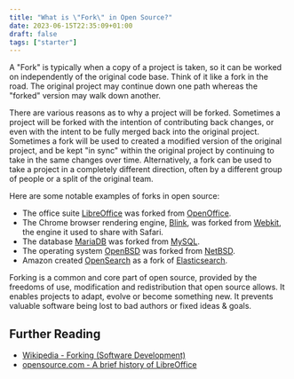 ```yaml
---
title: "What is \"Fork\" in Open Source?"
date: 2023-06-15T22:35:09+01:00
draft: false
tags: ["starter"]
---
```


A "Fork" is typically when a copy of a project is taken, so it can be worked on independently of the original code base.
Think of it like a fork in the road. The original project may continue down one path whereas the "forked" version may walk down another.

There are various reasons as to why a project will be forked. 
Sometimes a project will be forked with the intention of contributing back changes, or even with the intent to be fully merged back into the original project.
Sometimes a fork will be used to created a modified version of the original project, and be kept "in sync" within the original project by continuing to take in the same changes over time.
Alternatively, a fork can be used to take a project in a completely different direction, often by a different group of people or a split of the original team.

Here are some notable examples of forks in open source:

- The office suite [LibreOffice](https://www.libreoffice.org/) was forked from [OpenOffice](https://www.openoffice.org/).
- The Chrome browser rendering engine, [Blink](https://www.chromium.org/blink/), was forked from [Webkit](https://webkit.org/), the engine it used to share with Safari.
- The database [MariaDB](https://mariadb.org/) was forked from [MySQL](https://www.mysql.com/).
- The operating system [OpenBSD](https://www.openbsd.org/) was forked from [NetBSD](https://www.netbsd.org/).
- Amazon created [OpenSearch](https://opensearch.org/) as a fork of [Elasticsearch](https://www.elastic.co/).

Forking is a common and core part of open source, provided by the freedoms of use, modification and redistribution that open source allows.
It enables projects to adapt, evolve or become something new. 
It prevents valuable software being lost to bad authors or fixed ideas & goals.

## Further Reading

- [Wikipedia - Forking (Software Development)](https://en.wikipedia.org/wiki/Fork_(software_development))
- [opensource.com - A brief history of LibreOffice](https://opensource.com/article/23/2/libreoffice-history)